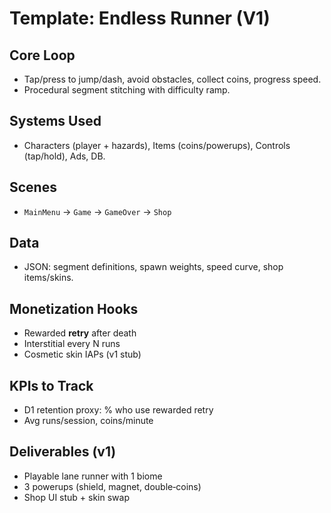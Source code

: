 # Template: Endless Runner (V1)

## Core Loop
- Tap/press to jump/dash, avoid obstacles, collect coins, progress speed.
- Procedural segment stitching with difficulty ramp.

## Systems Used
- Characters (player + hazards), Items (coins/powerups), Controls (tap/hold), Ads, DB.

## Scenes
- `MainMenu` → `Game` → `GameOver` → `Shop`

## Data
- JSON: segment definitions, spawn weights, speed curve, shop items/skins.

## Monetization Hooks
- Rewarded **retry** after death
- Interstitial every N runs
- Cosmetic skin IAPs (v1 stub)

## KPIs to Track
- D1 retention proxy: % who use rewarded retry
- Avg runs/session, coins/minute

## Deliverables (v1)
- Playable lane runner with 1 biome
- 3 powerups (shield, magnet, double‑coins)
- Shop UI stub + skin swap
